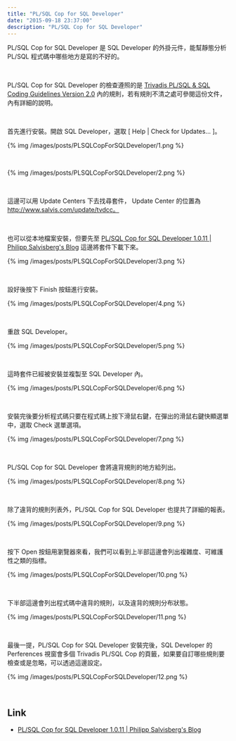 ```yaml
---
title: "PL/SQL Cop for SQL Developer"
date: "2015-09-18 23:37:00"
description: "PL/SQL Cop for SQL Developer"
---
```



PL/SQL Cop for SQL Developer 是 SQL Developer 的外掛元件，能幫靜態分析 PL/SQL 程式碼中哪些地方是寫的不好的。  

<!-- More -->

<br/>


PL/SQL Cop for SQL Developer 的檢查遵照的是 [Trivadis PL/SQL &  SQL Coding Guidelines Version 2.0](http://www.trivadis.com/sites/default/files/downloads/PLSQL_and_SQL_Coding_Guidelines_2_0_HiRes.pdf) 內的規則，若有規則不清之處可參閱這份文件，內有詳細的說明。  

<br/>


首先進行安裝。開啟 SQL Developer，選取 [ Help | Check for Updates... ]。  

{% img /images/posts/PLSQLCopForSQLDeveloper/1.png %}

<br/>


{% img /images/posts/PLSQLCopForSQLDeveloper/2.png %}

<br/>

這邊可以用 Update Centers 下去找尋套件， Update Center 的位置為 http://www.salvis.com/update/tvdcc。  

<br/>


也可以從本地檔案安裝，但要先至 [PL/SQL Cop for SQL Developer 1.0.11 | Philipp Salvisberg's Blog](https://www.salvis.com/blog/downloads/tvdcc-trivadis-plsql-sql-codechecker-for-sql-developer/) 這邊將套件下載下來。  

{% img /images/posts/PLSQLCopForSQLDeveloper/3.png %}

<br/>


設好後按下 Finish 按鈕進行安裝。  

{% img /images/posts/PLSQLCopForSQLDeveloper/4.png %}

<br/>


重啟 SQL Developer。  

{% img /images/posts/PLSQLCopForSQLDeveloper/5.png %}

<br/>


這時套件已經被安裝並複製至 SQL Developer 內。  

{% img /images/posts/PLSQLCopForSQLDeveloper/6.png %}

<br/>


安裝完後要分析程式碼只要在程式碼上按下滑鼠右鍵，在彈出的滑鼠右鍵快顯選單中，選取 Check 選單選項。  

{% img /images/posts/PLSQLCopForSQLDeveloper/7.png %}

<br/>


PL/SQL Cop for SQL Developer 會將違背規則的地方給列出。  

{% img /images/posts/PLSQLCopForSQLDeveloper/8.png %}

<br/>


除了違背的規則列表外，PL/SQL Cop for SQL Developer 也提共了詳細的報表。  

{% img /images/posts/PLSQLCopForSQLDeveloper/9.png %}

<br/>


按下 Open 按鈕用瀏覽器來看，我們可以看到上半部這邊會列出複雜度、可維護性之類的指標。  

{% img /images/posts/PLSQLCopForSQLDeveloper/10.png %}

<br/>


下半部這邊會列出程式碼中違背的規則，以及違背的規則分布狀態。  

{% img /images/posts/PLSQLCopForSQLDeveloper/11.png %}

<br/>


最後一提，PL/SQL Cop for SQL Developer 安裝完後，SQL Developer 的 Perferences 視窗會多個 Trivadis PL/SQL Cop 的頁籤，如果要自訂哪些規則要檢查或是忽略，可以透過這邊設定。  

{% img /images/posts/PLSQLCopForSQLDeveloper/12.png %}

<br/>


Link
----
* [PL/SQL Cop for SQL Developer 1.0.11 | Philipp Salvisberg's Blog](https://www.salvis.com/blog/downloads/tvdcc-trivadis-plsql-sql-codechecker-for-sql-developer/)
